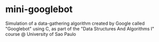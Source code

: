 # mini-googlebot
Simulation of a data-gathering algorithm created by Google called "Googlebot" using C, as part of the "Data Structures And Algorithms I" course @ University of Sao Paulo
